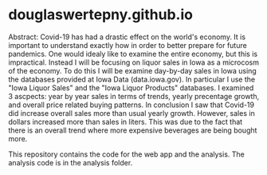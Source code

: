 # douglaswertepny.github.io

Abstract:
Covid-19 has had a drastic effect on the world's economy.
It is important to understand exactly how in order to better prepare for future pandemics.
One would idealy like to examine the entire economy, but this is impractical.
Instead I will be focusing on liquor sales in Iowa as a microcosm of the economy.
To do this I will be examine day-by-day sales in Iowa using the databases provided at Iowa Data (data.iowa.gov).
In particular I use the "Iowa Liquor Sales" and the "Iowa Liquor Products" databases.
I examined 3 ascpects: year by year sales in terms of trends, yearly precentage growth, and overall price related buying patterns.
In conclusion I saw that Covid-19 did increase overall sales more than usual yearly growth.
However, sales in dollars increased more than sales in liters.
This was due to the fact that there is an overall trend where more expensive beverages are being bought more.


This repository contains the code for the web app and the analysis. The analysis code is in the analysis folder.
